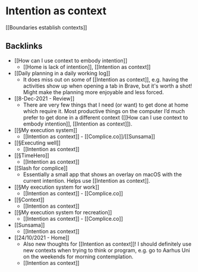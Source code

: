 # Intention as context
[[Boundaries establish contexts]]

## Backlinks
* [[How can I use context to embody intention]]
	* [[Home is lack of intention]], [[Intention as context]]
* [[Daily planning in a daily working log]]
	* It does miss out on some of [[Intention as context]], e.g. having the activities show up when opening a tab in Brave, but it's worth a shot! Might make the planning more enjoyable and less forced. 
* [[8-Dec-2021 - Review]]
	* There are very few things that I need (or want) to get done at home which require it. Most productive things on the computer I’d much prefer to get done in a different context ([[How can I use context to embody intention]], [[Intention as context]]).
* [[§My execution system]]
	* [[Intention as context]] - [[Complice.co]]/[[Sunsama]]
* [[§Executing well]]
	* [[Intention as context]]
* [[§TimeHero]]
	* [[Intention as context]]
* [[Slash for complice]]
	* Essentially a small app that shows an overlay on macOS with the current intention. Helps use [[Intention as context]].
* [[§My execution system for work]]
	* [[Intention as context]] - [[Complice.co]]
* [[§Context]]
	* [[Intention as context]]
* [[§My execution system for recreation]]
	* [[Intention as context]] - [[Complice.co]]
* [[Sunsama]]
	* [[Intention as context]]
* [[24/10/2021 - Home]]
	* Also new thoughts for [[Intention as context]]! I should definitely use new contexts when trying to think or program, e.g. go to Aarhus Uni on the weekends for morning contemplation.
	* [[Intention as context]]

<!-- {BearID:130AF58C-BD65-42DA-9809-A0B8F748A690-8129-000005F611337A84} -->
